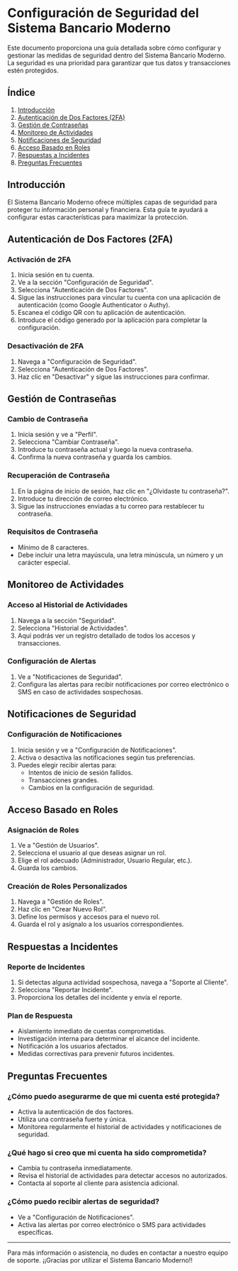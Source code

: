 # Configuración de Seguridad del Sistema Bancario Moderno

Este documento proporciona una guía detallada sobre cómo configurar y gestionar las medidas de seguridad dentro del Sistema Bancario Moderno. La seguridad es una prioridad para garantizar que tus datos y transacciones estén protegidos.

## Índice

1.  [Introducción](#introducci%C3%B3n)
2.  [Autenticación de Dos Factores (2FA)](#autenticaci%C3%B3n-de-dos-factores-2fa)
3.  [Gestión de Contraseñas](#gesti%C3%B3n-de-contrase%C3%B1as)
4.  [Monitoreo de Actividades](#monitoreo-de-actividades)
5.  [Notificaciones de Seguridad](#notificaciones-de-seguridad)
6.  [Acceso Basado en Roles](#acceso-basado-en-roles)
7.  [Respuestas a Incidentes](#respuestas-a-incidentes)
8.  [Preguntas Frecuentes](#preguntas-frecuentes)

## Introducción

El Sistema Bancario Moderno ofrece múltiples capas de seguridad para proteger tu información personal y financiera. Esta guía te ayudará a configurar estas características para maximizar la protección.

## Autenticación de Dos Factores (2FA)

### Activación de 2FA

1.  Inicia sesión en tu cuenta.
2.  Ve a la sección "Configuración de Seguridad".
3.  Selecciona "Autenticación de Dos Factores".
4.  Sigue las instrucciones para vincular tu cuenta con una aplicación de autenticación (como Google Authenticator o Authy).
5.  Escanea el código QR con tu aplicación de autenticación.
6.  Introduce el código generado por la aplicación para completar la configuración.

### Desactivación de 2FA

1.  Navega a "Configuración de Seguridad".
2.  Selecciona "Autenticación de Dos Factores".
3.  Haz clic en "Desactivar" y sigue las instrucciones para confirmar.

## Gestión de Contraseñas

### Cambio de Contraseña

1.  Inicia sesión y ve a "Perfil".
2.  Selecciona "Cambiar Contraseña".
3.  Introduce tu contraseña actual y luego la nueva contraseña.
4.  Confirma la nueva contraseña y guarda los cambios.

### Recuperación de Contraseña

1.  En la página de inicio de sesión, haz clic en "¿Olvidaste tu contraseña?".
2.  Introduce tu dirección de correo electrónico.
3.  Sigue las instrucciones enviadas a tu correo para restablecer tu contraseña.

### Requisitos de Contraseña

-   Mínimo de 8 caracteres.
-   Debe incluir una letra mayúscula, una letra minúscula, un número y un carácter especial.

## Monitoreo de Actividades

### Acceso al Historial de Actividades

1.  Navega a la sección "Seguridad".
2.  Selecciona "Historial de Actividades".
3.  Aquí podrás ver un registro detallado de todos los accesos y transacciones.

### Configuración de Alertas

1.  Ve a "Notificaciones de Seguridad".
2.  Configura las alertas para recibir notificaciones por correo electrónico o SMS en caso de actividades sospechosas.

## Notificaciones de Seguridad

### Configuración de Notificaciones

1.  Inicia sesión y ve a "Configuración de Notificaciones".
2.  Activa o desactiva las notificaciones según tus preferencias.
3.  Puedes elegir recibir alertas para:
    -   Intentos de inicio de sesión fallidos.
    -   Transacciones grandes.
    -   Cambios en la configuración de seguridad.

## Acceso Basado en Roles

### Asignación de Roles

1.  Ve a "Gestión de Usuarios".
2.  Selecciona el usuario al que deseas asignar un rol.
3.  Elige el rol adecuado (Administrador, Usuario Regular, etc.).
4.  Guarda los cambios.

### Creación de Roles Personalizados

1.  Navega a "Gestión de Roles".
2.  Haz clic en "Crear Nuevo Rol".
3.  Define los permisos y accesos para el nuevo rol.
4.  Guarda el rol y asígnalo a los usuarios correspondientes.

## Respuestas a Incidentes

### Reporte de Incidentes

1.  Si detectas alguna actividad sospechosa, navega a "Soporte al Cliente".
2.  Selecciona "Reportar Incidente".
3.  Proporciona los detalles del incidente y envía el reporte.

### Plan de Respuesta

-   Aislamiento inmediato de cuentas comprometidas.
-   Investigación interna para determinar el alcance del incidente.
-   Notificación a los usuarios afectados.
-   Medidas correctivas para prevenir futuros incidentes.

## Preguntas Frecuentes

### ¿Cómo puedo asegurarme de que mi cuenta esté protegida?

-   Activa la autenticación de dos factores.
-   Utiliza una contraseña fuerte y única.
-   Monitorea regularmente el historial de actividades y notificaciones de seguridad.

### ¿Qué hago si creo que mi cuenta ha sido comprometida?

-   Cambia tu contraseña inmediatamente.
-   Revisa el historial de actividades para detectar accesos no autorizados.
-   Contacta al soporte al cliente para asistencia adicional.

### ¿Cómo puedo recibir alertas de seguridad?

-   Ve a "Configuración de Notificaciones".
-   Activa las alertas por correo electrónico o SMS para actividades específicas.

----------

Para más información o asistencia, no dudes en contactar a nuestro equipo de soporte. ¡¡Gracias por utilizar el Sistema Bancario Moderno!!
